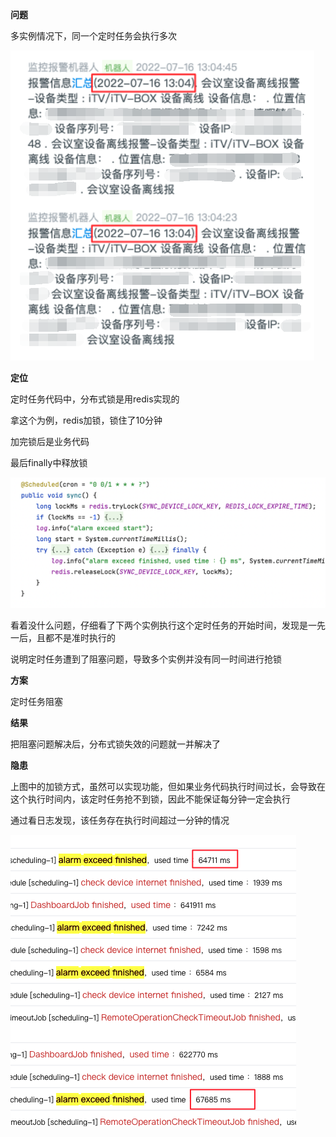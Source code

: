 **问题**

多实例情况下，同一个定时任务会执行多次

![img](https://github.com/rabbeargiggly/tech-notes/blob/main/problem-solving/2022-07-26-%E5%88%86%E5%B8%83%E5%BC%8F%E9%94%81%E5%A4%B1%E6%95%88%E9%97%AE%E9%A2%98/resources/image.png)

**定位**

定时任务代码中，分布式锁是用redis实现的

拿这个为例，redis加锁，锁住了10分钟

加完锁后是业务代码

最后finally中释放锁

![img](https://github.com/rabbeargiggly/tech-notes/blob/main/problem-solving/2022-07-26-%E5%88%86%E5%B8%83%E5%BC%8F%E9%94%81%E5%A4%B1%E6%95%88%E9%97%AE%E9%A2%98/resources/image%20(1).png)

看着没什么问题，仔细看了下两个实例执行这个定时任务的开始时间，发现是一先一后，且都不是准时执行的

说明定时任务遭到了阻塞问题，导致多个实例并没有同一时间进行抢锁

**方案**

定时任务阻塞

**结果**

把阻塞问题解决后，分布式锁失效的问题就一并解决了

**隐患**

上图中的加锁方式，虽然可以实现功能，但如果业务代码执行时间过长，会导致在这个执行时间内，该定时任务抢不到锁，因此不能保证每分钟一定会执行

通过看日志发现，该任务存在执行时间超过一分钟的情况

![img](https://github.com/rabbeargiggly/tech-notes/blob/main/problem-solving/2022-07-26-%E5%88%86%E5%B8%83%E5%BC%8F%E9%94%81%E5%A4%B1%E6%95%88%E9%97%AE%E9%A2%98/resources/image%20(2).png)